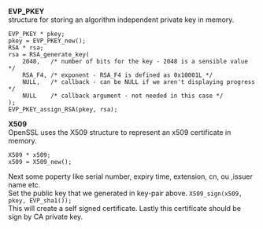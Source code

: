 **EVP_PKEY**  
structure for storing an algorithm independent private key in memory.  
```
EVP_PKEY * pkey;
pkey = EVP_PKEY_new();
RSA * rsa;
rsa = RSA_generate_key(
    2048,   /* number of bits for the key - 2048 is a sensible value */
    RSA_F4, /* exponent - RSA_F4 is defined as 0x10001L */
    NULL,   /* callback - can be NULL if we aren't displaying progress */
    NULL    /* callback argument - not needed in this case */
);
EVP_PKEY_assign_RSA(pkey, rsa);
```
**X509**  
OpenSSL uses the X509 structure to represent an x509 certificate in memory.  
```
X509 * x509;
x509 = X509_new();
```
Next some poperty like serial number, expiry time, extension, cn, ou ,issuer name etc.  
Set the public key that we generated in key-pair above. 
```X509_sign(x509, pkey, EVP_sha1());```  
This will create a self signed certificate.
Lastly this certificate should be sign by CA private key.  
